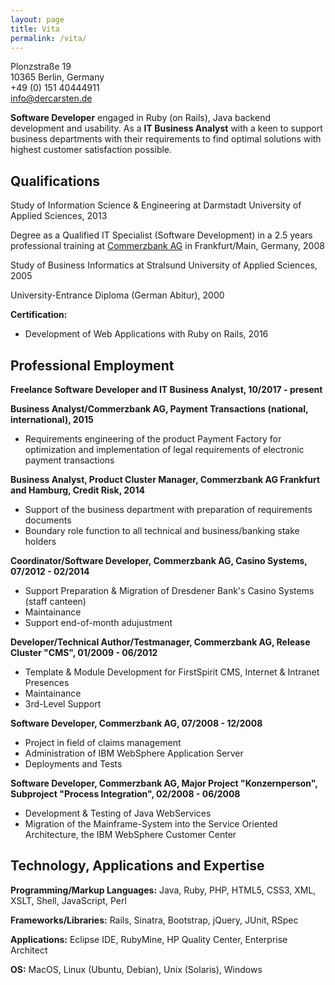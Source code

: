 ```yaml
---
layout: page
title: Vita
permalink: /vita/
---
```


Plonzstraße 19  
10365 Berlin, Germany  
+49 (0) 151 40444911  
[info@dercarsten.de]  

**Software Developer** engaged in Ruby (on Rails), Java backend development and usability. As a **IT Business Analyst** 
with a keen to support business departments with their requirements to find optimal solutions with highest customer 
satisfaction possible. 

## Qualifications
Study of Information Science & Engineering at Darmstadt University of Applied Sciences, 2013  

Degree as a Qualified IT Specialist (Software Development) in a 2.5 years professional training at [Commerzbank AG] in 
Frankfurt/Main, Germany, 2008  

Study of Business Informatics at Stralsund University of Applied Sciences, 2005

University-Entrance Diploma (German Abitur), 2000

**Certification:** 
- Development of Web Applications with Ruby on Rails, 2016

## Professional Employment
**Freelance Software Developer and IT Business Analyst, 10/2017 - present**

**Business Analyst/Commerzbank AG, Payment Transactions (national, international), 2015**
- Requirements engineering of the product Payment Factory for optimization and implementation of legal requirements of 
electronic payment transactions

**Business Analyst, Product Cluster Manager, Commerzbank AG Frankfurt and Hamburg, Credit Risk, 2014**
- Support of the business department with preparation of requirements documents
- Boundary role function to all technical and business/banking stake holders

**Coordinator/Software Developer, Commerzbank AG, Casino Systems, 07/2012 - 02/2014**
- Support Preparation & Migration of Dresdener Bank's Casino Systems (staff canteen)
- Maintainance
- Support end-of-month adujustment

**Developer/Technical Author/Testmanager, Commerzbank AG, Release Cluster "CMS", 01/2009 - 06/2012**
- Template & Module Development for FirstSpirit CMS, Internet & Intranet Presences
- Maintainance
- 3rd-Level Support

**Software Developer, Commerzbank AG, 07/2008 - 12/2008**
- Project in field of claims management
- Administration of IBM WebSphere Application Server
- Deployments and Tests

**Software Developer, Commerzbank AG, Major Project "Konzernperson", Subproject "Process Integration", 02/2008 - 06/2008**
- Development & Testing of Java WebServices
- Migration of the Mainframe-System into the Service Oriented Architecture, the IBM WebSphere Customer Center

## Technology, Applications and Expertise
**Programming/Markup Languages:** Java, Ruby, PHP, HTML5, CSS3, XML, XSLT, Shell, JavaScript, Perl
  
**Frameworks/Libraries:** Rails, Sinatra, Bootstrap, jQuery, JUnit, RSpec
  
**Applications:** Eclipse IDE, RubyMine, HP Quality Center, Enterprise Architect
  
**OS:** MacOS, Linux (Ubuntu, Debian), Unix (Solaris), Windows

[info@dercarsten.de]: mailto:info@dercarsten.de?subject=Assignment%20Request
[Commerzbank AG]: http://www.commerzbank.de
